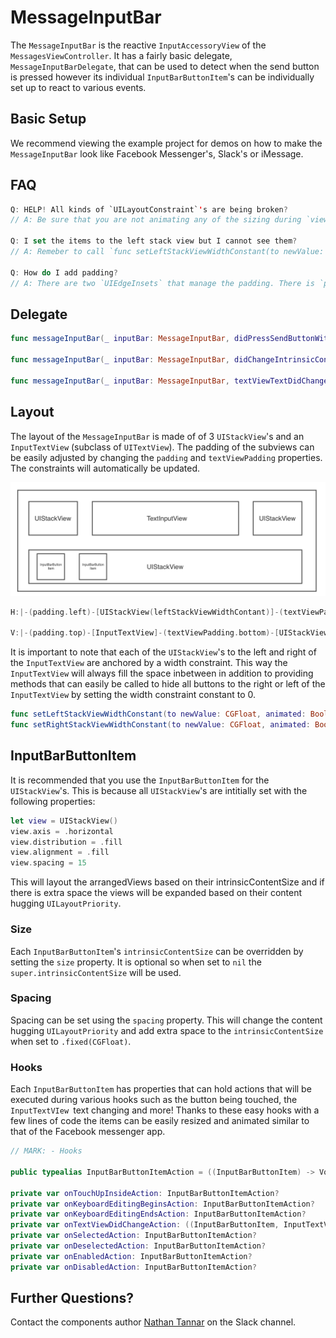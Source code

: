 # MessageInputBar

The `MessageInputBar` is the reactive `InputAccessoryView` of the `MessagesViewController`. It has a fairly basic delegate, `MessageInputBarDelegate`, that can be used to detect when the send button is pressed however its individual `InputBarButtonItem`'s can be individually set up to react to various events.

## Basic Setup

We recommend viewing the example project for demos on how to make the `MessageInputBar` look like Facebook Messenger's, Slack's or iMessage.

## FAQ

```swift
Q: HELP! All kinds of `UILayoutConstraint`'s are being broken?
// A: Be sure that you are not animating any of the sizing during `viewDidLoad()`. For anything else, try https://www.wtfautolayout.com first

Q: I set the items to the left stack view but I cannot see them?
// A: Remeber to call `func setLeftStackViewWidthConstant(to newValue: CGFloat, animated: Bool)`. A width constraint is required so that the `InputTextView` always spans the width between the left and right stack views

Q: How do I add padding?
// A: There are two `UIEdgeInsets` that manage the padding. There is `padding` and 'textViewPadding`. Note that `textViewPadding.top` does nothing, as if you want to add padding between the top of the `InputTextView` and its superview you would use `padding`/ 

```

## Delegate

```swift
func messageInputBar(_ inputBar: MessageInputBar, didPressSendButtonWith text: String)
    
func messageInputBar(_ inputBar: MessageInputBar, didChangeIntrinsicContentTo size: CGSize)
    
func messageInputBar(_ inputBar: MessageInputBar, textViewTextDidChangeTo text: String)
``` 

## Layout

The layout of the `MessageInputBar` is made of of 3 `UIStackView`'s and an `InputTextView` (subclass of `UITextView`). The padding of the subviews can be easily adjusted by changing the `padding` and `textViewPadding` properties. The constraints will automatically be updated.

<img src="../Assets/MessageInputBarLayout.png">

```swift
H:|-(padding.left)-[UIStackView(leftStackViewWidthContant)]-(textViewPadding.left)-[InputTextView]-(textViewPadding.right)-[UIStackView(rightStackViewWidthContant)]-(padding.right)-|

V:|-(padding.top)-[InputTextView]-(textViewPadding.bottom)-[UIStackView]-(padding.bottom)-|
```

It is important to note that each of the `UIStackView`'s to the left and right of the `InputTextView` are anchored by a width constraint. This way the `InputTextView` will always fill the space inbetween in addition to providing methods that can easily be called to hide all buttons to the right or left of the `InputTextView` by setting the width constraint constant to 0.

```swift
func setLeftStackViewWidthConstant(to newValue: CGFloat, animated: Bool)
func setRightStackViewWidthConstant(to newValue: CGFloat, animated: Bool)
```

## InputBarButtonItem

It is recommended that you use the `InputBarButtonItem` for the `UIStackView`'s. This is because all `UIStackView`'s are intitially set with the following properties:

```swift
let view = UIStackView()
view.axis = .horizontal
view.distribution = .fill
view.alignment = .fill
view.spacing = 15
```

This will layout the arrangedViews based on their intrinsicContentSize and if there is extra space the views will be expanded based on their content hugging `UILayoutPriority`.

### Size

Each `InputBarButtonItem`'s `intrinsicContentSize` can be overridden by setting the `size` property. It is optional so when set to `nil` the `super.intrinsicContentSize` will be used. 

### Spacing

Spacing can be set using the `spacing` property. This will change the content hugging `UILayoutPriority` and add extra space to the `intrinsicContentSize` when set to `.fixed(CGFloat)`.

### Hooks

Each `InputBarButtonItem` has properties that can hold actions that will be executed during various hooks such as the button being touched, the `InputTextVIew `text changing and more! Thanks to these easy hooks with a few lines of code the items can be easily resized and animated similar to that of the Facebook messenger app.

```swift
// MARK: - Hooks

public typealias InputBarButtonItemAction = ((InputBarButtonItem) -> Void)
    
private var onTouchUpInsideAction: InputBarButtonItemAction?
private var onKeyboardEditingBeginsAction: InputBarButtonItemAction?
private var onKeyboardEditingEndsAction: InputBarButtonItemAction?
private var onTextViewDidChangeAction: ((InputBarButtonItem, InputTextView) -> Void)?
private var onSelectedAction: InputBarButtonItemAction?
private var onDeselectedAction: InputBarButtonItemAction?
private var onEnabledAction: InputBarButtonItemAction?
private var onDisabledAction: InputBarButtonItemAction?
```

## Further Questions?

Contact the components author [Nathan Tannar](https://github.com/nathantannar4) on the Slack channel.

